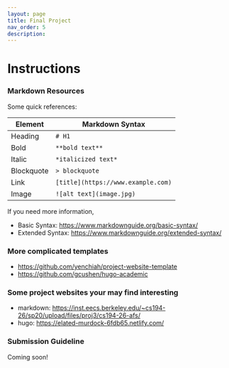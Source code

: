 ```yaml
---
layout: page
title: Final Project
nav_order: 5
description:
---
```


# Instructions

### Markdown Resources

Some quick references:

| Element| Markdown Syntax |
| --- | ----------- |
| Heading |  `# H1` |
| Bold |  `**bold text**` |
| Italic | `*italicized text*`|
| Blockquote |`> blockquote`|
|Link| `[title](https://www.example.com)`|
|Image| `![alt text](image.jpg)`|

If you need more information,
- Basic Syntax: https://www.markdownguide.org/basic-syntax/
- Extended Syntax: https://www.markdownguide.org/extended-syntax/



### More complicated templates
- https://github.com/yenchiah/project-website-template
- https://github.com/gcushen/hugo-academic

### Some project websites your may find interesting
- markdown: https://inst.eecs.berkeley.edu/~cs194-26/sp20/upload/files/proj3/cs194-26-afs/
- hugo: https://elated-murdock-6fdb65.netlify.com/

### Submission Guideline

Coming soon!
